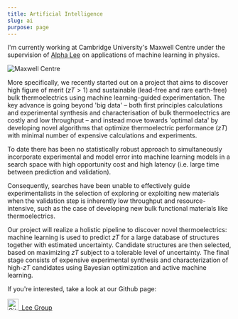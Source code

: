 ```yaml
---
title: Artificial Intelligence
slug: ai
purpose: page
---
```


I'm currently working at Cambridge University's Maxwell Centre under the supervision of [Alpha Lee](https://alpha-lee.com) on applications of machine learning in physics.

![Maxwell Centre](maxwell-centre.jpg)

More specifically, we recently started out on a project that aims to discover high figure of merit ($zT > 1$) and sustainable (lead-free and rare earth-free) bulk thermoelectrics using machine learning-guided experimentation. The key advance is going beyond 'big data' – both first principles calculations and experimental synthesis and characterisation of bulk thermoelectrics are costly and low throughput – and instead move towards 'optimal data' by developing novel algorithms that optimize thermoelectric performance ($z T$) with minimal number of expensive calculations and experiments.

To date there has been no statistically robust approach to simultaneously incorporate experimental and model error into machine learning models in a search space with high opportunity cost and high latency (i.e. large time between prediction and validation).

Consequently, searches have been unable to effectively guide experimentalists in the selection of exploring or exploiting new materials when the validation step is inherently low throughput and resource-intensive, such as the case of developing new bulk functional materials like thermoelectrics.

Our project will realize a holistic pipeline to discover novel thermoelectrics: machine learning is used to predict $z T$ for a large database of structures together with estimated uncertainty. Candidate structures are then selected, based on maximizing $z T$ subject to a tolerable level of uncertainty. The final stage consists of expensive experimental synthesis and characterization of high-$z T$ candidates using Bayesian optimization and active machine learning.

If you're interested, take a look at our Github page:

<a href="https://github.com/Lee-Group" class="btn"><img src="./github.svg" alt="GitHub" width="25px" height="25px">&ensp;Lee Group</a>
